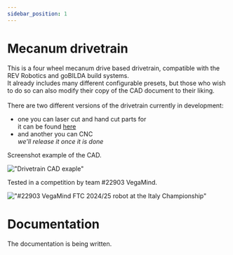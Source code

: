 ```yaml
---
sidebar_position: 1
---
```


# Mecanum drivetrain

This is a four wheel mecanum drive based drivetrain, compatible with the REV Robotics and goBILDA build systems. <br />
It already includes many different configurable presets, but those who wish to do so can also modify their copy of the CAD document to their liking. <br />
<br />
There are two different versions of the drivetrain currently in development:
- one you can laser cut and hand cut parts for<br />
	it can be found [here](https://cad.onshape.com/documents/4e65c7e93fb9b9d70e47d504/w/bd88bb0fb1144ac90c8e0fea/e/b6aa0f24d8907cb64c8843fa)
- and another you can CNC<br />
	*we'll release it once it is done*

Screenshot example of the CAD.

!["Drivetrain CAD exaple"](img/fahrgestehll.png)

Tested in a competition by team #22903 VegaMind.

!["#22903 VegaMind FTC 2024/25 robot at the Italy Championship"](img/robot.png)


# Documentation
The documentation is being written.
